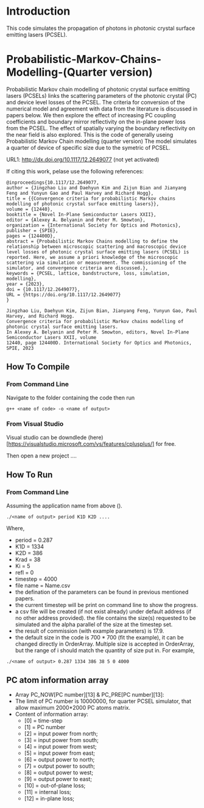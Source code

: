 # Introduction
This code simulates the propagation of photons in photonic crystal surface emitting lasers (PCSEL). 

# Probabilistic-Markov-Chains-Modelling-(Quarter version)

Probabilistic Markov chain modelling of photonic crystal surface emitting lasers (PCSELs) links the scattering parameters of the photonic crystal (PC) and device level losses of the PCSEL. The criteria for conversion of the numerical model and agreement with data from the literature is discussed in papers below. We then explore the effect of increasing PC coupling coefficients and boundary mirror reflectivity on the in-plane power loss from the PCSEL. The effect of spatially varying the boundary reflectivity on the near field is also explored.
This is the code of generally useing Probabilistic Markov Chain modelling (quarter version)
The model simulates a quarter of device of specific size due to the symetric of PCSEL. 

URL1: http://dx.doi.org/10.1117/12.2649077 (not yet activated)

If citing this work, pelase use the following references:
```
@inproceedings{10.1117/12.2649077,
author = {Jingzhao Liu and Daehyun Kim and Zijun Bian and Jianyang Feng and Yunyun Gao and Paul Harvey and Richard Hogg},
title = {{Convergence criteria for probabilistic Markov chains modelling of photonic crystal surface emitting lasers}},
volume = {12440},
booktitle = {Novel In-Plane Semiconductor Lasers XXII},
editor = {Alexey A. Belyanin and Peter M. Smowton},
organization = {International Society for Optics and Photonics},
publisher = {SPIE},
pages = {124400D},
abstract = {Probabilistic Markov Chains modelling to define the relationship between microscopic scattering and macroscopic device level losses of photonic crystal surface emitting lasers (PCSEL) is reported. Here, we assume a priori knowledge of the microscopic scattering via simulation or measurement. The commissioning of the simulator, and convergence criteria are discussed.},
keywords = {PCSEL, lattice, bandstructure, loss, simulation, modelling},
year = {2023},
doi = {10.1117/12.2649077},
URL = {https://doi.org/10.1117/12.2649077}
}
```
```
Jingzhao Liu, Daehyun Kim, Zijun Bian, Jianyang Feng, Yunyun Gao, Paul Harvey, and Richard Hogg.
Convergence criteria for probabilistic Markov chains modelling of photonic crystal surface emitting lasers.
In Alexey A. Belyanin and Peter M. Smowton, editors, Novel In-Plane Semiconductor Lasers XXII, volume
12440, page 124400D. International Society for Optics and Photonics, SPIE, 2023
```
## How To Compile

### From Command Line

Navigate to the folder containing the code then run
```
g++ <name of code> -o <name of output>
```

### From Visual Studio

Visual studio can be downdlede (here)[https://visualstudio.microsoft.com/vs/features/cplusplus/] for free.

Then open a new project ....
<put in description here>
 
 
##  How To Run
 
### From Command Line
 
 Assuming the application name from above (<name of output>).
 
```
./<name of output> period K1D K2D ....
```
 
 Where, 
 
 * period = 0.287
  * K1D = 1334
  * K2D = 386
  * Krad = 38
  * Ki = 5
  * refl = 0 
  * timestep = 4000
  * file name = Name.csv
* the defination of the parameters can be found in previous mentioned papers. 
* the current timestep will be print on command line to show the progress.
* a csv file will be created (if not exist already) under default address (if no other address provided). the file contains the size(s) requested to be simulated and the alpha parallel of the size at the timestep set.
* the result of commission (with example parameters) is 17.9.
* the default size in the code is 700 * 700 (fit the example), it can be changed directly in OrderArray. Multiple size is accepted in OrderArray, but the range of i should match the quantity of size put in. 
For example, 
 
 ```
./<name of output> 0.287 1334 386 38 5 0 4000
```

## PC atom information array
* Array PC_NOW[PC number][13] & PC_PRE[PC number][13]:
* The limit of PC number is 10000000, for quarter PCSEL simulator, that allow maximum 2000*2000 PC atoms matrix.
* Content of information array:
  * [0]  = time-step
  * [1]  = PC number
  * [2]  = input power from north;
  * [3]  = input power from south;
  * [4]  = input power from west;
  * [5]  = input power from east;
  * [6]  = output power to north;
  * [7]  = output power to south;
  * [8]  = output power to west;
  * [9]  = output power to east;
  * [10] = out-of-plane loss;
  * [11] = internal loss;
  * [12] = in-plane loss;


